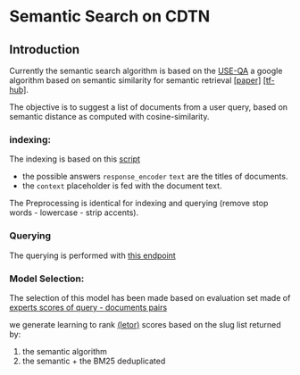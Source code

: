 # Semantic Search on CDTN

## Introduction

Currently the semantic search algorithm is based on the [USE-QA](https://ai.googleblog.com/2019/07/multilingual-universal-sentence-encoder.html) a google algorithm based on semantic similarity for semantic retrieval [[paper]](https://arxiv.org/abs/1907.04307) [[tf-hub]](https://tfhub.dev/google/universal-sentence-encoder-multilingual-qa/2).

The objective is to suggest a list of documents from a user query, based on semantic distance as computed with cosine-similarity.


### indexing:

The indexing is based on this [script](https://github.com/SocialGouv/code-du-travail-numerique/blob/master/packages/code-du-travail-nlp/scripts/dump.py)
- the possible answers `response_encoder` `text` are the titles of documents. 
- the `context` placeholder is fed with the document text.

The Preprocessing is identical for indexing and querying (remove stop words - lowercase - strip accents).

### Querying

The querying is performed with [this endpoint](https://github.com/SocialGouv/code-du-travail-numerique/blob/master/packages/code-du-travail-nlp/api/search.py)



### Model Selection:

The selection of this model has been made based on evaluation set made of [experts scores of query - documents pairs](https://datafiller.num.social.gouv.fr/)

we generate learning to rank [(letor)](https://github.com/ArmandGiraud/letor_scores) scores based on the slug list returned by:
1) the semantic algorithm
2) the semantic + the BM25 deduplicated




